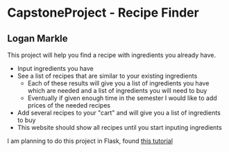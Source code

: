 # CapstoneProject - Recipe Finder
## Logan Markle


This project will help you find a recipe with ingredients you already have.

* Input ingredients you have
* See a list of recipes that are similar to your existing ingredients
	* Each of these results will give you a list of ingredients you have which are needed and a list of ingredients you will need to buy
	* Eventually if given enough time in the semester I would like to add prices of the needed recipes
* Add several recipes to your "cart" and will give you a list of ingredients to buy
* This website should show all recipes until you start inputing ingredients


I am planning to do this project in Flask, found [this tutorial](https://blog.miguelgrinberg.com/post/the-flask-mega-tutorial-part-i-hello-world)
